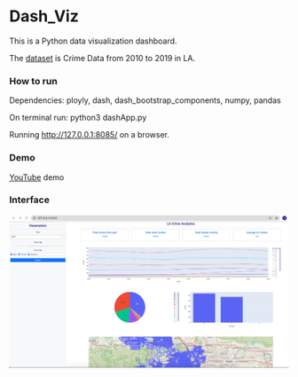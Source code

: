# Dash_Viz 

This is a Python data visualization dashboard. 

The [dataset](https://data.lacity.org/Public-Safety/Crime-Data-from-2010-to-2019/63jg-8b9z/data) is Crime Data from 2010 to 2019 in LA.

### How to run
Dependencies: ployly, dash, dash_bootstrap_components, numpy, pandas

On terminal run: python3 dashApp.py

Running http://127.0.0.1:8085/ on a browser.


### Demo
[YouTube]() demo


### Interface 
![alt text](https://github.com/jliellen/Vizathon/blob/main/img/demo.png)
